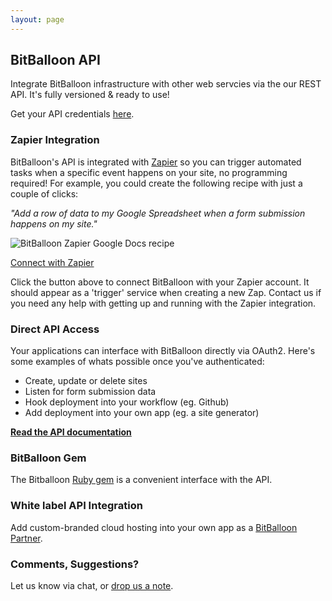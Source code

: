 ```yaml
---
layout: page
---
```

## BitBalloon API

<p class="lead">Integrate BitBalloon infrastructure with other web servcies via the our REST API. It's fully versioned & ready to use!</p>

Get your API credentials [here](/applications).

### Zapier Integration

BitBalloon's API is integrated with [Zapier](https://zapier.com/developer/invite/3654/fc79b726d2f9f38f33ca4bc36397cb23/) so you can trigger automated tasks when a specific event happens on your site, no programming required! For example, you could create the following recipe with just a couple of clicks:

_"Add a row of data to my Google Spreadsheet when a form submission happens on my site."_

![BitBalloon Zapier Google Docs recipe](https://www.bitballoon.com/images/zap-example.png)


<div class="row">
  <div class="columns small-8 large-6 small-centered">
    <a href="https://zapier.com/developer/invite/3654/fc79b726d2f9f38f33ca4bc36397cb23/" class="large button expand">
      Connect with Zapier
    </a>
  </div>
</div>

Click the button above to connect BitBalloon with your Zapier account. It should appear as a 'trigger' service when creating a new Zap. Contact us if you need any help with getting up and running with the Zapier integration.

### Direct API Access

Your applications can interface with BitBalloon directly via OAuth2.
Here's some examples of whats possible once you've authenticated:

* Create, update or delete sites
* Listen for form submission data
* Hook deployment into your workflow (eg. Github)
* Add deployment into your own app (eg. a site generator)

**[<i class="icon-book"></i> Read the API documentation](https://github.com/BitBalloon/bitballoon-api)**

### BitBalloon Gem

The Bitballoon [Ruby gem](https://github.com/BitBalloon/bitballoon-ruby) is a convenient interface with the API.

### White label API Integration

Add custom-branded cloud hosting into your own app as a [BitBalloon Partner](/partner).
### Comments, Suggestions?

Let us know via chat, or [drop us a note](/contact).
